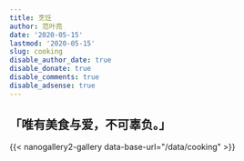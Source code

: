 ```yaml
---
title: 烹饪
author: 范叶亮
date: '2020-05-15'
lastmod: '2020-05-15'
slug: cooking
disable_author_date: true
disable_donate: true
disable_comments: true
disable_adsense: true
---
```


## 「唯有美食与爱，不可辜负。」

{{< nanogallery2-gallery data-base-url="/data/cooking" >}}
